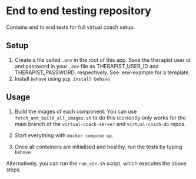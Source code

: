 # End to end testing repository

Contains end to end tests for full virtual coach setup.


## Setup
1. Create a file called `.env` in the root of this app. Save the therapist user id and password in your `.env` file as THERAPIST_USER_ID and THERAPIST_PASSWORD, respectively.
See .env-example for a template.
2. Install `behave` using `pip install behave`


## Usage

1. Build the images of each component. You can use `fetch_and_build_all_images.sh` to do this (currently only works for the main branch of the `virtual-coach-server` and `virtual-coach-db` repos.

2. Start everything with `docker compose up`.

3. Once all containers are initialised and healthy, run the tests by typing `behave`

Alternatively, you can run the `run_e2e.sh` script, which executes the above steps.

